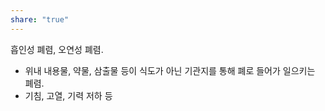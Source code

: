```yaml
---
share: "true"
---
```


흡인성 폐렴, 오연성 폐렴.
- 위내 내용물, 약물, 삼출물 등이 식도가 아닌 기관지를 통해 폐로 들어가 일으키는 폐렴.
- 기침, 고열, 기력 저하 등